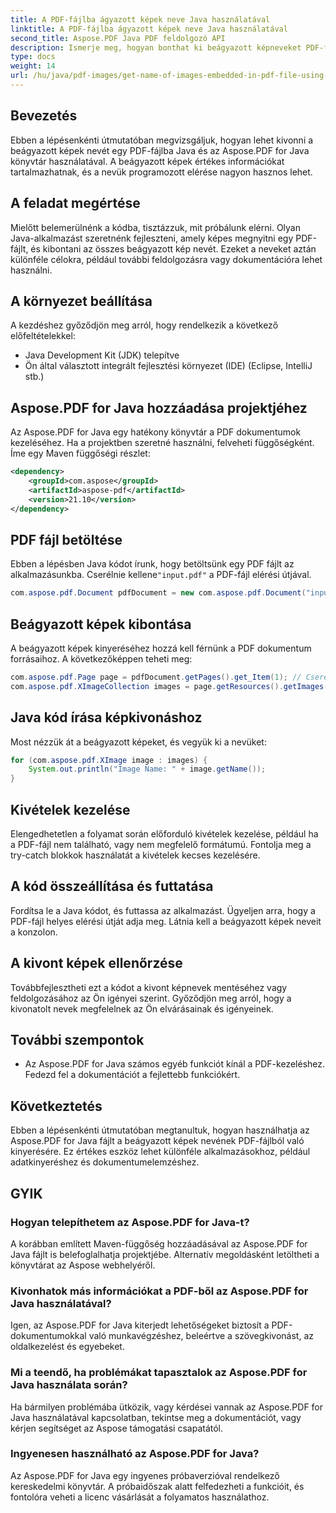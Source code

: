 ```yaml
---
title: A PDF-fájlba ágyazott képek neve Java használatával
linktitle: A PDF-fájlba ágyazott képek neve Java használatával
second_title: Aspose.PDF Java PDF feldolgozó API
description: Ismerje meg, hogyan bonthat ki beágyazott képneveket PDF-fájlokból Java és Aspose.PDF for Java használatával. Lépésről lépésre útmutató forráskóddal a hatékony PDF-adatok kinyeréséhez.
type: docs
weight: 14
url: /hu/java/pdf-images/get-name-of-images-embedded-in-pdf-file-using-java/
---
```

## Bevezetés

Ebben a lépésenkénti útmutatóban megvizsgáljuk, hogyan lehet kivonni a beágyazott képek nevét egy PDF-fájlba Java és az Aspose.PDF for Java könyvtár használatával. A beágyazott képek értékes információkat tartalmazhatnak, és a nevük programozott elérése nagyon hasznos lehet.

## A feladat megértése

Mielőtt belemerülnénk a kódba, tisztázzuk, mit próbálunk elérni. Olyan Java-alkalmazást szeretnénk fejleszteni, amely képes megnyitni egy PDF-fájlt, és kibontani az összes beágyazott kép nevét. Ezeket a neveket aztán különféle célokra, például további feldolgozásra vagy dokumentációra lehet használni.

## A környezet beállítása

A kezdéshez győződjön meg arról, hogy rendelkezik a következő előfeltételekkel:

- Java Development Kit (JDK) telepítve
- Ön által választott integrált fejlesztési környezet (IDE) (Eclipse, IntelliJ stb.)

## Aspose.PDF for Java hozzáadása projektjéhez

Az Aspose.PDF for Java egy hatékony könyvtár a PDF dokumentumok kezeléséhez. Ha a projektben szeretné használni, felveheti függőségként. Íme egy Maven függőségi részlet:

```xml
<dependency>
    <groupId>com.aspose</groupId>
    <artifactId>aspose-pdf</artifactId>
    <version>21.10</version>
</dependency>
```

## PDF fájl betöltése

 Ebben a lépésben Java kódot írunk, hogy betöltsünk egy PDF fájlt az alkalmazásunkba. Cserélnie kellene`"input.pdf"` a PDF-fájl elérési útjával.

```java
com.aspose.pdf.Document pdfDocument = new com.aspose.pdf.Document("input.pdf");
```

## Beágyazott képek kibontása

A beágyazott képek kinyeréséhez hozzá kell férnünk a PDF dokumentum forrásaihoz. A következőképpen teheti meg:

```java
com.aspose.pdf.Page page = pdfDocument.getPages().get_Item(1); // Cserélje ki a kívánt oldalszámmal
com.aspose.pdf.XImageCollection images = page.getResources().getImages();
```

## Java kód írása képkivonáshoz

Most nézzük át a beágyazott képeket, és vegyük ki a nevüket:

```java
for (com.aspose.pdf.XImage image : images) {
    System.out.println("Image Name: " + image.getName());
}
```

## Kivételek kezelése

Elengedhetetlen a folyamat során előforduló kivételek kezelése, például ha a PDF-fájl nem található, vagy nem megfelelő formátumú. Fontolja meg a try-catch blokkok használatát a kivételek kecses kezelésére.

## A kód összeállítása és futtatása

Fordítsa le a Java kódot, és futtassa az alkalmazást. Ügyeljen arra, hogy a PDF-fájl helyes elérési útját adja meg. Látnia kell a beágyazott képek neveit a konzolon.

## A kivont képek ellenőrzése

Továbbfejlesztheti ezt a kódot a kivont képnevek mentéséhez vagy feldolgozásához az Ön igényei szerint. Győződjön meg arról, hogy a kivonatolt nevek megfelelnek az Ön elvárásainak és igényeinek.

## További szempontok

- Az Aspose.PDF for Java számos egyéb funkciót kínál a PDF-kezeléshez. Fedezd fel a dokumentációt a fejlettebb funkciókért.

## Következtetés

Ebben a lépésenkénti útmutatóban megtanultuk, hogyan használhatja az Aspose.PDF for Java fájlt a beágyazott képek nevének PDF-fájlból való kinyerésére. Ez értékes eszköz lehet különféle alkalmazásokhoz, például adatkinyeréshez és dokumentumelemzéshez.

## GYIK

### Hogyan telepíthetem az Aspose.PDF for Java-t?

A korábban említett Maven-függőség hozzáadásával az Aspose.PDF for Java fájlt is belefoglalhatja projektjébe. Alternatív megoldásként letöltheti a könyvtárat az Aspose webhelyéről.

### Kivonhatok más információkat a PDF-ből az Aspose.PDF for Java használatával?

Igen, az Aspose.PDF for Java kiterjedt lehetőségeket biztosít a PDF-dokumentumokkal való munkavégzéshez, beleértve a szövegkivonást, az oldalkezelést és egyebeket.

### Mi a teendő, ha problémákat tapasztalok az Aspose.PDF for Java használata során?

Ha bármilyen problémába ütközik, vagy kérdései vannak az Aspose.PDF for Java használatával kapcsolatban, tekintse meg a dokumentációt, vagy kérjen segítséget az Aspose támogatási csapatától.

### Ingyenesen használható az Aspose.PDF for Java?

Az Aspose.PDF for Java egy ingyenes próbaverzióval rendelkező kereskedelmi könyvtár. A próbaidőszak alatt felfedezheti a funkcióit, és fontolóra veheti a licenc vásárlását a folyamatos használathoz.